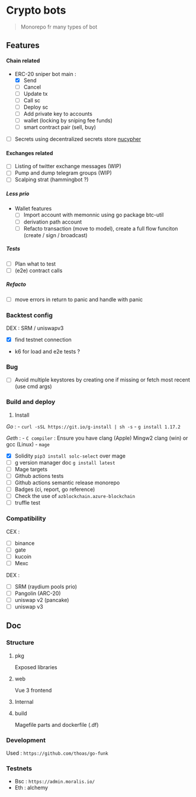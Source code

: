 # Crypto bots

> Monorepo fr many types of bot

## Features

#### Chain related

- ERC-20 sniper bot main :
    - [x] Send
    - [ ] Cancel
    - [ ] Update tx
    - [ ] Call sc
    - [ ] Deploy sc
    - [ ] Add private key to accounts
    - [ ] wallet (locking by sniping fee funds)
    - [ ] smart contract pair (sell, buy)
- [ ] Secrets using decentralized secrets store [nucypher](https://www.nucypher.com/)

#### Exchanges related

- [ ] Listing of twitter exchange messages (WIP)
- [ ] Pump and dump telegram groups (WIP)
- [ ] Scalping strat (hammingbot ?)

##### Less prio

- Wallet features
    - [ ] Import account with memonnic using go package btc-util
    - [ ] derivation path account
    - [ ] Refacto transaction (move to model), create a full flow funciton (create / sign / broadcast)

##### Tests

- [ ] Plan what to test
- [ ] (e2e) contract calls

##### Refacto

- [ ] move errors in return to panic and handle with panic

### Backtest config

DEX : SRM / uniswapv3
- [x] find testnet connection
- k6 for load and e2e tests ?

### Bug

- [ ] Avoid multiple keystores by creating one if missing or fetch most recent (use cmd args)

### Build and deploy

1. Install

*Go* :
    - `curl -sSL https://git.io/g-install | sh -s`
    - `g install 1.17.2`

*Geth* :
    - `C compiler` : Ensure you have clang (Apple) Mingw2 clang (win) or gcc (Linux) 
    - `mage`

- [x] Solidity `pip3 install solc-select` over mage
- [ ] g version manager doc `g install latest` 
- [ ] Mage targets
- [ ] Github actions tests
- [ ] Github actions semantic release monorepo
- [ ] Badges (ci, report, go reference)
- [ ] Check the use of `azblockchain.azure-blockchain`
- [ ] truffle test

### Compatibility

CEX : 

- [ ] binance
- [ ] gate 
- [ ] kucoin 
- [ ] Mexc

DEX :
- [ ] SRM (raydium pools prio)
- [ ] Pangolin (ARC-20)
- [ ] uniswap v2 (pancake)
- [ ] uniswap v3

## Doc

### Structure

1. pkg

    Exposed libraries

1. web

    Vue 3 frontend

1. Internal

1. build

    Magefile parts and dockerfile (.df)

### Development

Used : `https://github.com/thoas/go-funk`

### Testnets

- Bsc : `https://admin.moralis.io/`
- Eth : alchemy
